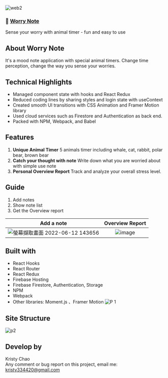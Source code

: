 ![web2](https://user-images.githubusercontent.com/95632624/174442702-f2f0ca85-5386-4cb7-8c26-60a807f26b26.jpg)
### 🚀 [Worry Note](https://worries-go-away.web.app/)
Sense your worry with animal timer - fun and easy to use  



## About Worry Note
It's a mood note application with special animal timers.
Change time perception, change the way you sense your worries.

## Technical Highlights
* Managed component state with hooks and React Redux
* Reduced coding lines by sharing styles and login state with useContext 
* Created smooth UI transitions with CSS Animation and Framer Motion library
* Used cloud services such as Firestore and Authentication as back end.
* Packed with NPM, Webpack, and Babel



## Features
1. **Unique Animal Timer** 5 animals timer including whale, cat, rabbit, polar bear, brown bear  
2. **Catch your thought with note** Write down what you are worried about with simple use note  
3. **Personal Overview Report** Track and analyze your overall stress level.  

## Guide
1. Add notes
2. Show note list
3. Get the Overview report

Add a note             |  Overview Report
:-------------------------:|:-------------------------:
![螢幕擷取畫面 2022-06-12 143656](https://user-images.githubusercontent.com/95632624/173220687-28fd7a23-bdc0-4b5a-83ce-5c7099f3debf.jpg) | ![image](https://user-images.githubusercontent.com/95632624/174442468-83258982-3de2-4089-bffd-aec6cfa16f48.png)



## Built with
* React Hooks
* React Router
* React Redux
* Firebase Hosting
* Firebase Firestore, Authentication, Storage
* NPM
* Webpack
* Other libraries: Moment.js 、Framer Motion
![P 1](https://user-images.githubusercontent.com/95632624/174441433-4129a150-65ad-4f6f-891e-3b6910c49cc0.png)


## Site Structure

![p2](https://user-images.githubusercontent.com/95632624/174439985-891e990f-a363-4844-9468-2cbdc2d54f66.png)


## Develop by
Kristy Chao  
Any comment or bug report on this project, email me: kristy334420@gmail.com

